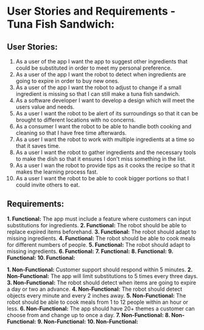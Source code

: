 # User Stories and Requirements - Tuna Fish Sandwich:

## User Stories:
1. As a user of the app I want the app to suggest other ingredients that could be substituted in order to meet my personal preference.
2. As a user of the app I want the robot to detect when ingredients are going to expire in order to buy new ones.
3. As a user of the app I want the robot to adjust to change if a small ingredient is missing so that I can still make a tuna fish sandwich.
4. As a software developer I want to develop a design which will meet the users value and needs.
5. As a user I want the robot to be alert of its surroundings so that it can be brought to different locations with no concerns.
6. As a consumer I want the robot to be able to handle both cooking and cleaning so that I have free time afterwards.
7. As a user I want the robot to work with multiple ingredients at a time so that it saves time.
8. As a user I want the robot to gather ingredients and the necessary tools to make the dish so that it ensures I don't miss something in the list.
9. As a user I wan the robot to provide tips as it cooks the recipe so that it makes the learning process fast.
10. As a user I want the robot to be able to cook bigger portions so that I could invite others to eat.

## Requirements:
**1. Functional:** The app must include a feature where customers can input substitutions for ingredients.
**2. Functional:** The robot should be able to replace expired items beforehand.
**3. Functional:** The robot should adapt to missing ingredients.
**4. Functional:** The robot should be able to cook meals for different numbers of people.
**5. Functional:** The robot should adapt to missing ingredients.
**6. Functional:**
**7. Functional:**
**8. Functional:**
**9. Functional:**
**10. Functional:**

**1. Non-Functional:** Customer support should respond within 5 minutes.
**2. Non-Functional:** The app will limit substitutions to 5 times every three days.
**3. Non-Functional:** The robot should detect when items are going to expire a day or two an advance.
**4. Non-Functional:** The robot should detect objects every minute and every 2 inches away.
**5. Non-Functional:** The robot should be able to cook meals from 1 to 12 people within an hour or less.
**6. Non-Functional:** The app should have 20+ themes a customer can choose from and change up to once a day.
**7. Non-Functional:**
**8. Non-Functional:**
**9. Non-Functional:**
**10. Non-Functional:**
